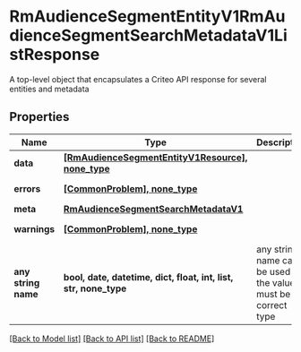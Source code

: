 # RmAudienceSegmentEntityV1RmAudienceSegmentSearchMetadataV1ListResponse

A top-level object that encapsulates a Criteo API response for several entities and metadata

## Properties
Name | Type | Description | Notes
------------ | ------------- | ------------- | -------------
**data** | [**[RmAudienceSegmentEntityV1Resource], none_type**](RmAudienceSegmentEntityV1Resource.md) |  | [optional] 
**errors** | [**[CommonProblem], none_type**](CommonProblem.md) |  | [optional] [readonly] 
**meta** | [**RmAudienceSegmentSearchMetadataV1**](RmAudienceSegmentSearchMetadataV1.md) |  | [optional] 
**warnings** | [**[CommonProblem], none_type**](CommonProblem.md) |  | [optional] [readonly] 
**any string name** | **bool, date, datetime, dict, float, int, list, str, none_type** | any string name can be used but the value must be the correct type | [optional]

[[Back to Model list]](../README.md#documentation-for-models) [[Back to API list]](../README.md#documentation-for-api-endpoints) [[Back to README]](../README.md)


